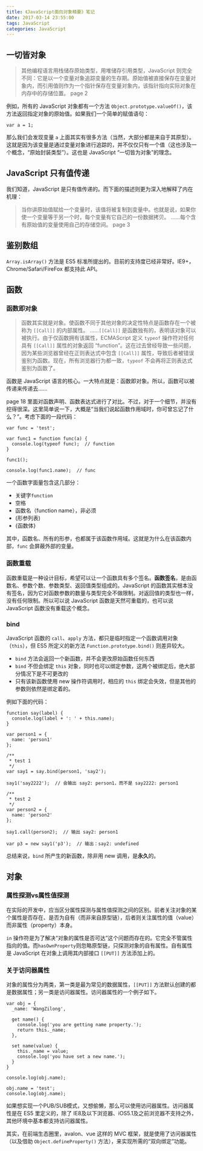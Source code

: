 ```yaml
---
title: 《JavaScript面向对象精要》笔记
date: 2017-03-14 23:55:00
tags: JavaScript
categories: JavaScript
---
```


## 一切皆对象

> 其他编程语言用栈储存原始类型，用堆储存引用类型，JavaScript 则完全不同：它是以一个变量对象追踪变量的生存期。原始值被直接保存在变量对象内，而引用值则作为一个指针保存在变量对象内，该指针指向实际对象在内存中的存储位置。
> page 2

例如，所有的 JavaScript 对象都有一个方法 `Object.prototype.valueOf()`，该方法返回指定对象的原始值。如果我们一个简单的赋值语句：

```
var a = 1;
```

那么我们会发现变量 `a` 上面其实有很多方法（当然，大部分都是来自于其原型）。这就是因为该变量是通过变量对象进行追踪的，并不仅仅只有一个值（这也涉及一个概念，“原始封装类型”）。这也是 JavaScript “一切皆为对象”的理念。


## JavaScript 只有值传递

我们知道，JavaScript 是只有值传递的。而下面的描述则更为深入地解释了内在机理：

> 当你讲原始值赋给一个变量时，该值将被复制到变量中。也就是说，如果你使一个变量等于另一个时，每个变量有它自己的一份数据拷贝。
> ……每个含有原始值的变量使用自己的存储空间。
> page 3

## 鉴别数组

`Array.isArray()` 方法是 ES5 标准所提出的。目前的支持度已经非常好。IE9+，Chrome/Safari/FireFox 都支持此 API。

## 函数

### 函数即对象

> 函数其实就是对象。使函数不同于其他对象的决定性特点是函数存在一个被称为 `[[Call]]` 的内部属性。
> ……`[[Call]]` 是函数独有的，表明该对象可以被执行。由于仅函数拥有该属性，ECMAScript 定义 `typeof` 操作符对任何具有 `[[Call]]` 属性的对象返回 “function”。这在过去曾经导致一些问题，因为某些浏览器曾经在正则表达式中包含 `[[Call]]` 属性，导致后者被错误鉴别为函数。现在，所有浏览器行为都一致，`typeof` 不会再将正则表达式鉴别为函数了。

函数是 JavaScript 语言的核心。一大特点就是：函数即对象。所以，函数可以被传递来传递去……

page 18 里面对函数声明、函数表达式进行了对比。不过，对于一个细节，并没有挖得很深。这里简单说一下，大概是“当我们说起函数作用域时，你可曾忘记了什么？”。考虑下面的一段代码：

```
var func = 'test';

var func1 = function func(a) {
  console.log(typeof func);  // function
}

func1();

console.log(func1.name);  // func
```

一个函数字面量包含这几部分：

+ 关键字`function`
+ 空格
+ 函数名（function name），非必须
+ (形参列表)
+ {函数体}

其中，函数名、所有的形参，也都属于该函数作用域。这就是为什么在该函数内部，`func` 会屏蔽外部的变量。

### 函数重载

函数重载是一种设计目标，希望可以让一个函数具有多个签名。__函数签名__，是由函数名、参数个数、参数类型、返回值类型组成的。JavaScript 的函数其实根本没有签名，因为它对函数参数的数量与类型完全不做限制。对返回值的类型也一样，没有任何限制。所以可以说 JavaScript 函数是天然可重载的，也可以说 JavaScript 函数没有重载这个概念。


### bind

JavaScript 函数的 `call`、`apply` 方法，都只是临时指定一个函数调用对象（`this`），但 ES5 所定义的新方法 `Function.prototype.bind()` 则差异较大。

+ `bind` 方法会返回一个新函数，并不会更改原始函数任何东西
+ `bind` 不但会绑定 `this` 对象，同时也可以绑定参数，这两个被绑定后，绝大部分情况下是不可更改的
+ 只有该新函数使用 new 操作符调用时，相应的 `this` 绑定会失效，但是其他的参数则依然是绑定着的。

例如下面的代码：

```
function say(label) {
  console.log(label + ': ' + this.name);
}

var person1 = {
  name: 'person1'
};

/**
 * test 1
 */
var say1 = say.bind(person1, 'say2');

say1('say2222');  // 会输出 say2: person1，而不是 say2222: person1

/**
 * test 2
 */
var person2 = {
  name: 'person2'
};

say1.call(person2);  // 输出 say2: person1

var p3 = new say1('p3');  // 输出：say2: undefined
```

总结来说，`bind` 所产生的新函数，除非用 new 调用，是**永久**的。

## 对象

### 属性探测vs属性值探测

在实际的开发中，应当区分属性探测与属性值探测之间的区别。前者关注对象的某个属性是否存在、是否为自有（而非来自原型链），后者则关注属性的值（value）而非属性（property）本身。

`in` 操作符是为了解决“对象的属性是否可达”这个问题而存在的。它完全不管属性指向的值。而`hasOwnProperty`则忽略原型链，只探测对象的自有属性。自有属性是 JavaScript 在对象上调用其内部接口 `[[PUT]]` 方法添加上的。

### 关于访问器属性

对象的属性分为两类，第一类是最为常见的数据属性，`[[PUT]]` 方法默认创建的都是数据属性；另一类是访问器属性。访问器属性的一个例子如下。

```
var obj = {
  _name: 'WangZilong',

  get name() {
    console.log('you are getting name property.');
    return this._name;
  },

  set name(value) {
    this._name = value;
    console.log('you have set a new name.');
  }
}

console.log(obj.name);

obj.name = 'test';
console.log(obj.name);
```

如果想实现一个PUB/SUB模式，又想偷懒，那么可以使用访问器属性。访问器属性是在 ES5 里定义的，除了 IE8及以下浏览器、iOS5.1及之前浏览器不支持之外，其他环境中基本都支持访问器属性。

其实，在前端生态圈里，avalon、vue 这样的 MVC 框架，就是使用了访问器属性（以及借助 `Object.defineProperty()` 方法），来实现所需的“双向绑定”功能。

